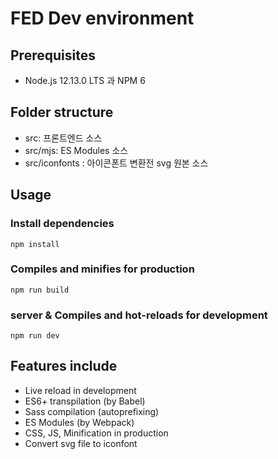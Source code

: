 # FED Dev environment

## Prerequisites

- Node.js 12.13.0 LTS 과 NPM 6

## Folder structure

- src: 프론트엔드 소스
- src/mjs: ES Modules 소스
- src/iconfonts : 아이콘폰트 변환전 svg 원본 소스

## Usage

### Install dependencies

```
npm install
```

### Compiles and minifies for production

```
npm run build
```

### server & Compiles and hot-reloads for development

```
npm run dev
```

## Features include

- Live reload in development
- ES6+ transpilation (by Babel)
- Sass compilation (autoprefixing)
- ES Modules (by Webpack)
- CSS, JS, Minification in production
- Convert svg file to iconfont
